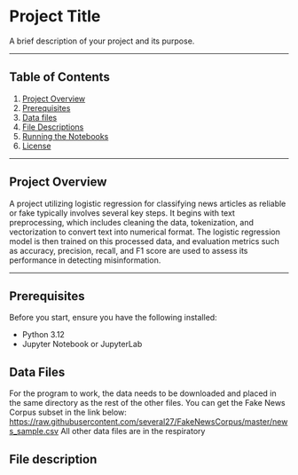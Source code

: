 # Project Title

A brief description of your project and its purpose.

---

## Table of Contents

1. [Project Overview](#project-overview)
2. [Prerequisites](#prerequisites)
3. [Data files](#data-files)
4. [File Descriptions](#file-descriptions)
5. [Running the Notebooks](#running-the-notebooks)
6. [License](#license)

---

## Project Overview

A project utilizing logistic regression for classifying news articles as reliable or fake typically involves several key steps. It begins with text preprocessing, which includes cleaning the data, tokenization, and vectorization to convert text into numerical format. 
The logistic regression model is then trained on this processed data, and evaluation metrics such as accuracy, precision, recall, and F1 score are used to assess its performance in detecting misinformation.

---

## Prerequisites

Before you start, ensure you have the following installed:

- Python 3.12
- Jupyter Notebook or JupyterLab

## Data Files

For the program to work, the data needs to be downloaded and placed in the same directory as the rest of the other files. 
You can get the Fake News Corpus subset in the link below:
https://raw.githubusercontent.com/several27/FakeNewsCorpus/master/news_sample.csv 
All other data files are in the respiratory

## File description 

